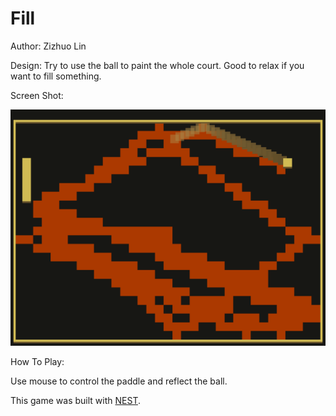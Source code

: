 # Fill

Author: Zizhuo Lin

Design: Try to use the ball to paint the whole court. Good to relax if you want to fill something.

Screen Shot:

![Screen Shot](screenshot.png)

How To Play:

Use mouse to control the paddle and reflect the ball.

This game was built with [NEST](NEST.md).
